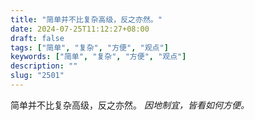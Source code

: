 ```yaml
---
title: "简单并不比复杂高级，反之亦然。"
date: 2024-07-25T11:12:27+08:00
draft: false
tags: ["简单", "复杂", "方便", "观点"]
keywords: ["简单", "复杂", "方便", "观点"]
description: ""
slug: "2501"
---
```


简单并不比复杂高级，反之亦然。 *因地制宜，皆看如何方便。*
